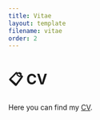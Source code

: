 ```yaml
---
title: Vitae
layout: template
filename: vitae
order: 2
--- 
```


# :clipboard: CV
Here you can find my <a href="/files/EvaLoaeza_CV_2022.pdf">CV</a>.
